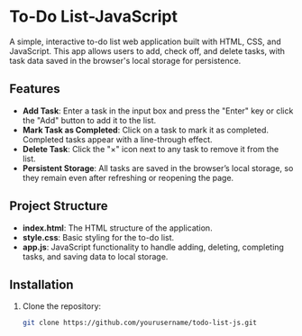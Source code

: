 # To-Do List-JavaScript

A simple, interactive to-do list web application built with HTML, CSS, and JavaScript. This app allows users to add, check off, and delete tasks, with task data saved in the browser's local storage for persistence.

## Features

- **Add Task**: Enter a task in the input box and press the "Enter" key or click the "Add" button to add it to the list.
- **Mark Task as Completed**: Click on a task to mark it as completed. Completed tasks appear with a line-through effect.
- **Delete Task**: Click the "×" icon next to any task to remove it from the list.
- **Persistent Storage**: All tasks are saved in the browser’s local storage, so they remain even after refreshing or reopening the page.

## Project Structure

- **index.html**: The HTML structure of the application.
- **style.css**: Basic styling for the to-do list.
- **app.js**: JavaScript functionality to handle adding, deleting, completing tasks, and saving data to local storage.

## Installation

1. Clone the repository:
   ```bash
   git clone https://github.com/yourusername/todo-list-js.git

